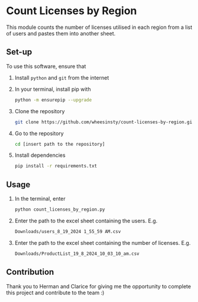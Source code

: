 # Count Licenses by Region
This module counts the number of licenses utilised in each region from a list of users and pastes them into another sheet.

## Set-up
To use this software, ensure that
1. Install `python` and `git` from the internet
   
3. In your terminal, install pip with 
   ```bash
   python -m ensurepip --upgrade
4. Clone the repository
   ```bash
   git clone https://github.com/wheesinsty/count-licenses-by-region.git
5. Go to the repository
   ```bash
   cd [insert path to the repository]
6. Install dependencies
   ```bash
   pip install -r requirements.txt

## Usage
1. In the terminal, enter
   ```bash
   python count_licenses_by_region.py
2. Enter the path to the excel sheet containing the users. E.g.
   ```bash
   Downloads/users_8_19_2024 1_55_59 AM.csv
3. Enter the path to the excel sheet containing the number of licenses. E.g.
   ```bash
   Downloads/ProductList_19_8_2024_10_03_10_am.csv

## Contribution
Thank you to Herman and Clarice for giving me the opportunity to complete this project and contribute to the team :)
